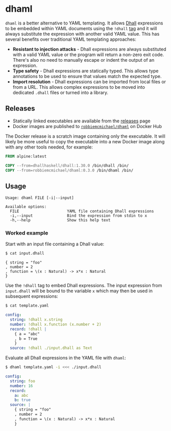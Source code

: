 # dhaml

`dhaml` is a better alternative to YAML templating. It allows [Dhall][dhall]
expressions to be embedded within YAML documents using the `!dhall` [tag][tag]
and it will always substitute the expression with another valid YAML value.
This has several benefits over traditional YAML templating approaches:

- **Resistant to injection attacks** - Dhall expressions are always substituted
  with a valid YAML value or the program will return a non-zero exit code.
  There's also no need to manually escape or indent the output of an
  expression.
- **Type safety** - Dhall expressions are statically typed. This allows type
  annotations to be used to ensure that values match the expected type.
- **Import resolution** - Dhall expressions can be imported from local files or
  from a URL. This allows complex expressions to be moved into dedicated
  `.dhall` files or turned into a library.

## Releases

- Statically linked executables are available from the [releases][releases] page
- Docker images are published to [`robbiemcmichael/dhaml`][docker-hub] on
  Docker Hub

The Docker release is a scratch image containing only the executable. It will
likely be more useful to copy the executable into a new Docker image along with
any other tools needed, for example:

```dockerfile
FROM alpine:latest

COPY --from=dhallhaskell/dhall:1.30.0 /bin/dhall /bin/
COPY --from=robbiemcmichael/dhaml:0.3.0 /bin/dhaml /bin/
```

## Usage

```
Usage: dhaml FILE [-i|--input]

Available options:
  FILE                     YAML file containing Dhall expressions
  -i,--input               Bind the expression from stdin to x
  -h,--help                Show this help text
```

### Worked example

Start with an input file containing a Dhall value:

```bash
$ cat input.dhall
```
```dhall
{ string = "foo"
, number = 2
, function = \(x : Natural) -> x*x : Natural
}
```

Use the `!dhall` tag to embed Dhall expressions. The input expression from
`input.dhall` will be bound to the variable `x` which may then be used in
subsequent expressions:

```bash
$ cat template.yaml
```
```yaml
config:
  string: !dhall x.string
  number: !dhall x.function (x.number + 2)
  record: !dhall |
    { a = "abc"
    , b = True
    }
  source: !dhall ./input.dhall as Text
```

Evaluate all Dhall expressions in the YAML file with `dhaml`:

```bash
$ dhaml template.yaml -i <<< ./input.dhall
```
```yaml
config:
  string: foo
  number: 16
  record:
    a: abc
    b: true
  source: |
    { string = "foo"
    , number = 2
    , function = \(x : Natural) -> x*x : Natural
    }
```

[dhall]: https://dhall-lang.org
[tag]: https://yaml.org/spec/1.2/spec.html#id2761292
[releases]: https://github.com/robbiemcmichael/dhaml/releases
[docker-hub]: https://hub.docker.com/r/robbiemcmichael/dhaml
